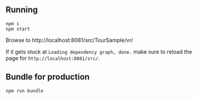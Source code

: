 ## Running

```
npm i
npm start
```

Browse to http://localhost:8081/src/TourSample/vr/

If it gets stuck at `Loading dependency graph, done.` make sure to reload the page for `http://localhost:8081/src/`.

## Bundle for production

```
npm run bundle
```
